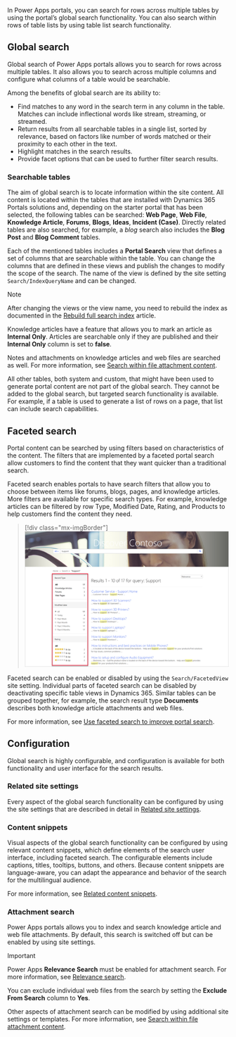 In Power Apps portals, you can search for rows across multiple tables by using the portal’s global search functionality. You can also search within rows of table lists by using table list search functionality.

## Global search

Global search of Power Apps portals allows you to search for rows across multiple tables. It also allows you to search across multiple columns and configure what columns of a table would be searchable.

Among the benefits of global search are its ability to:

- Find matches to any word in the search term in any column in the table. Matches can include inflectional words like stream, streaming, or streamed.
- Return results from all searchable tables in a single list, sorted by relevance, based on factors like number of words matched or their proximity to each other in the text.
- Highlight matches in the search results.
- Provide facet options that can be used to further filter search results.

### Searchable tables

The aim of global search is to locate information within the site content. All content is located within the tables that are installed with Dynamics 365 Portals solutions and, depending on the starter portal that has been selected, the following tables can be searched: **Web Page**, **Web File**, **Knowledge Article**, **Forums**, **Blogs**, **Ideas**, **Incident (Case)**. Directly related tables are also searched, for example, a *blog* search also includes the **Blog Post** and **Blog Comment** tables.

Each of the mentioned tables includes a **Portal Search** view that defines a set of columns that are searchable within the table. You can change the columns that are defined in these views and publish the changes to modify the scope of the search. The name of the view is defined by the site setting `Search/IndexQueryName` and can be changed.

> [!NOTE]
> After changing the views or the view name, you need to rebuild the index as documented in the [Rebuild full search index](/powerapps/maker/portals/configure/search#rebuild-full-search-index/?azure-portal=true) article.

Knowledge articles have a feature that allows you to mark an article as **Internal Only**. Articles are searchable only if they are published and their **Internal Only** column is set to **false**.

Notes and attachments on knowledge articles and web files are searched as well. For more information, see [Search within file attachment content](/powerapps/maker/portals/configure/search-file-attachment/?azure-portal=true).

All other tables, both system and custom, that might have been used to generate portal content are not part of the global search. They cannot be added to the global search, but targeted search functionality is available. For example, if a table is used to generate a list of rows on a page, that list can include search capabilities.

## Faceted search

Portal content can be searched by using filters based on characteristics of the content. The filters that are implemented by a faceted portal search allow customers to find the content that they want quicker than a traditional search.

Faceted search enables portals to have search filters that allow you to choose between items like forums, blogs, pages, and knowledge articles. More filters are available for specific search types. For example, knowledge articles can be filtered by row Type, Modified Date, Rating, and Products to help customers find the content they need.

> [!div class="mx-imgBorder"]
> [![Screenshot of faceted content search using filters.](../media/content-search.png)](../media/content-search.png#lightbox)

Faceted search can be enabled or disabled by using the `Search/FacetedView` site setting. Individual parts of faceted search can be disabled by deactivating specific table views in Dynamics 365. Similar tables can be grouped together, for example, the search result type **Documents** describes both knowledge article attachments and web files.

For more information, see [Use faceted search to improve portal search](/powerapps/maker/portals/configure/improve-portal-search-faceted-search/?azure-portal=true).

## Configuration

Global search is highly configurable, and configuration is available for both functionality and user interface for the search results.

### Related site settings

Every aspect of the global search functionality can be configured by using the site settings that are described in detail in [Related site settings](/powerapps/maker/portals/configure/search#related-site-settings/?azure-portal=true).

### Content snippets

Visual aspects of the global search functionality can be configured by using relevant content snippets, which define elements of the search user interface, including faceted search. The configurable elements include captions, titles, tooltips, buttons, and others. Because content snippets are language-aware, you can adapt the appearance and behavior of the search for the multilingual audience.

For more information, see [Related content snippets](/powerapps/maker/portals/configure/search#related-content-snippets/?azure-portal=true).

### Attachment search

Power Apps portals allows you to index and search knowledge article and web file attachments. By default, this search is switched off but can be enabled by using site settings.

> [!IMPORTANT]
> Power Apps **Relevance Search** must be enabled for attachment search. For more information, see [Relevance search](/powerapps/user/relevance-search/?azure-portal=true).

You can exclude individual web files from the search by setting the **Exclude From Search** column to **Yes**.

Other aspects of attachment search can be modified by using additional site settings or templates. For more information, see [Search within file attachment content](/powerapps/maker/portals/configure/search-file-attachment/?azure-portal=true).
